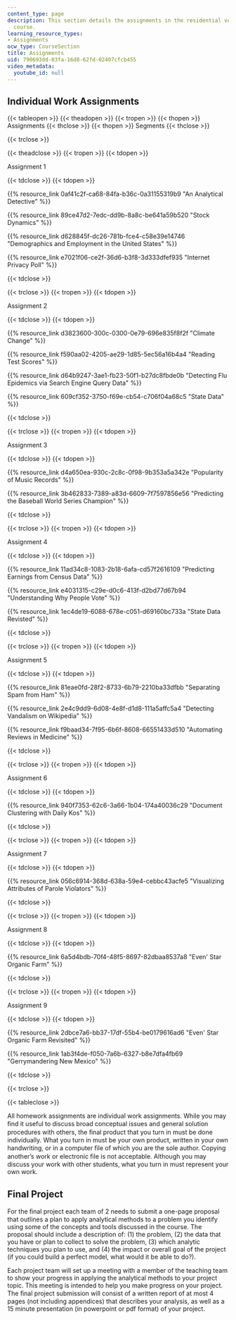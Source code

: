 ```yaml
---
content_type: page
description: This section details the assignments in the residential version of the
  course.
learning_resource_types:
- Assignments
ocw_type: CourseSection
title: Assignments
uid: 790693dd-03fa-16d8-62fd-02407cfcb455
video_metadata:
  youtube_id: null
---
```


Individual Work Assignments
---------------------------

{{< tableopen >}}
{{< theadopen >}}
{{< tropen >}}
{{< thopen >}}
Assignments
{{< thclose >}}
{{< thopen >}}
Segments
{{< thclose >}}

{{< trclose >}}

{{< theadclose >}}
{{< tropen >}}
{{< tdopen >}}


Assignment 1


{{< tdclose >}}
{{< tdopen >}}


{{% resource_link 0af41c2f-ca68-84fa-b36c-0a31155319b9 "An Analytical Detective" %}}

{{% resource_link 89ce47d2-7edc-dd9b-8a8c-be641a59b520 "Stock Dynamics" %}}

{{% resource_link d628845f-dc26-781b-fce4-c58e39e14746 "Demographics and Employment in the United States" %}}

{{% resource_link e7021f06-ce2f-36d6-b3f8-3d333dfef935 "Internet Privacy Poll" %}}


{{< tdclose >}}

{{< trclose >}}
{{< tropen >}}
{{< tdopen >}}


Assignment 2


{{< tdclose >}}
{{< tdopen >}}


{{% resource_link d3823600-300c-0300-0e79-696e835f8f2f "Climate Change" %}}

{{% resource_link f590aa02-4205-ae29-1d85-5ec56a16b4a4 "Reading Test Scores" %}}

{{% resource_link d64b9247-3ae1-fb23-50f1-b27dc8fbde0b "Detecting Flu Epidemics via Search Engine Query Data" %}}

{{% resource_link 609cf352-3750-f69e-cb54-c706f04a68c5 "State Data" %}}


{{< tdclose >}}

{{< trclose >}}
{{< tropen >}}
{{< tdopen >}}


Assignment 3


{{< tdclose >}}
{{< tdopen >}}


{{% resource_link d4a650ea-930c-2c8c-0f98-9b353a5a342e "Popularity of Music Records" %}}

{{% resource_link 3b462833-7389-a83d-6609-7f7597856e56 "Predicting the Baseball World Series Champion" %}}


{{< tdclose >}}

{{< trclose >}}
{{< tropen >}}
{{< tdopen >}}


Assignment 4


{{< tdclose >}}
{{< tdopen >}}


{{% resource_link 11ad34c8-1083-2b18-6afa-cd57f2616109 "Predicting Earnings from Census Data" %}}

{{% resource_link e4031315-c29e-d0c6-413f-d2bd77d67b94 "Understanding Why People Vote" %}}

{{% resource_link 1ec4de19-6088-678e-c051-d69160bc733a "State Data Revisted" %}}


{{< tdclose >}}

{{< trclose >}}
{{< tropen >}}
{{< tdopen >}}


Assignment 5


{{< tdclose >}}
{{< tdopen >}}


{{% resource_link 81eae0fd-28f2-8733-6b79-2210ba33dfbb "Separating Spam from Ham" %}}

{{% resource_link 2e4c9dd9-6d08-4e8f-d1d8-111a5affc5a4 "Detecting Vandalism on Wikipedia" %}}

{{% resource_link f9baad34-7f95-6b6f-8608-66551433d510 "Automating Reviews in Medicine" %}}


{{< tdclose >}}

{{< trclose >}}
{{< tropen >}}
{{< tdopen >}}


Assignment 6


{{< tdclose >}}
{{< tdopen >}}


{{% resource_link 940f7353-62c6-3a66-1b04-174a40036c29 "Document Clustering with Daily Kos" %}}


{{< tdclose >}}

{{< trclose >}}
{{< tropen >}}
{{< tdopen >}}


Assignment 7


{{< tdclose >}}
{{< tdopen >}}


{{% resource_link 056c6914-368d-638a-59e4-cebbc43acfe5 "Visualizing Attributes of Parole Violators" %}}


{{< tdclose >}}

{{< trclose >}}
{{< tropen >}}
{{< tdopen >}}


Assignment 8


{{< tdclose >}}
{{< tdopen >}}


{{% resource_link 6a5d4bdb-70f4-48f5-8697-82dbaa8537a8 "Even' Star Organic Farm" %}}


{{< tdclose >}}

{{< trclose >}}
{{< tropen >}}
{{< tdopen >}}


Assignment 9


{{< tdclose >}}
{{< tdopen >}}


{{% resource_link 2dbce7a6-bb37-17df-55b4-be0179616ad6 "Even' Star Organic Farm Revisited" %}}

{{% resource_link 1ab3f4de-f050-7a6b-6327-b8e7dfa4fb69 "Gerrymandering New Mexico" %}}


{{< tdclose >}}

{{< trclose >}}

{{< tableclose >}}

All homework assignments are individual work assignments. While you may ﬁnd it useful to discuss broad conceptual issues and general solution procedures with others, the ﬁnal product that you turn in must be done individually. What you turn in must be your own product, written in your own handwriting, or in a computer ﬁle of which you are the sole author. Copying another’s work or electronic ﬁle is not acceptable. Although you may discuss your work with other students, what you turn in must represent your own work.

Final Project
-------------

For the ﬁnal project each team of 2 needs to submit a one-page proposal that outlines a plan to apply analytical methods to a problem you identify using some of the concepts and tools discussed in the course. The proposal should include a description of: (1) the problem, (2) the data that you have or plan to collect to solve the problem, (3) which analytic techniques you plan to use, and (4) the impact or overall goal of the project (if you could build a perfect model, what would it be able to do?).

Each project team will set up a meeting with a member of the teaching team to show your progress in applying the analytical methods to your project topic. This meeting is intended to help you make progress on your project. The ﬁnal project submission will consist of a written report of at most 4 pages (not including appendices) that describes your analysis, as well as a 15 minute presentation (in powerpoint or pdf format) of your project.